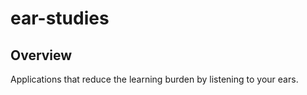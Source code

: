 # ear-studies

## Overview
Applications that reduce the learning burden by listening to your ears.  

